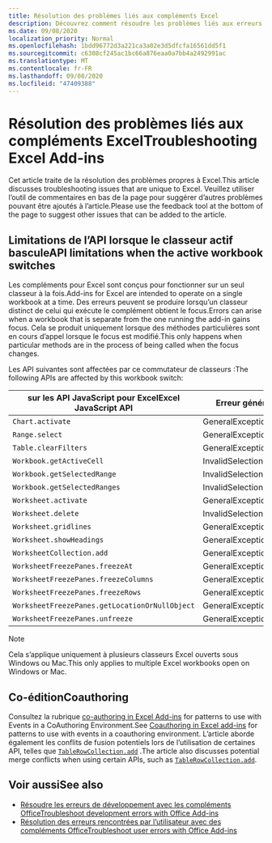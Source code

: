 ```yaml
---
title: Résolution des problèmes liés aux compléments Excel
description: Découvrez comment résoudre les problèmes liés aux erreurs de développement dans les compléments Excel.
ms.date: 09/08/2020
localization_priority: Normal
ms.openlocfilehash: 1bdd96772d3a221ca3a02e3d5dfcfa16561dd5f1
ms.sourcegitcommit: c6308cf245ac1bc66a876eaa0a7bb4a2492991ac
ms.translationtype: MT
ms.contentlocale: fr-FR
ms.lasthandoff: 09/08/2020
ms.locfileid: "47409388"
---
```

# <a name="troubleshooting-excel-add-ins"></a><span data-ttu-id="c4a8f-103">Résolution des problèmes liés aux compléments Excel</span><span class="sxs-lookup"><span data-stu-id="c4a8f-103">Troubleshooting Excel Add-ins</span></span>

<span data-ttu-id="c4a8f-104">Cet article traite de la résolution des problèmes propres à Excel.</span><span class="sxs-lookup"><span data-stu-id="c4a8f-104">This article discusses troubleshooting issues that are unique to Excel.</span></span> <span data-ttu-id="c4a8f-105">Veuillez utiliser l’outil de commentaires en bas de la page pour suggérer d’autres problèmes pouvant être ajoutés à l’article.</span><span class="sxs-lookup"><span data-stu-id="c4a8f-105">Please use the feedback tool at the bottom of the page to suggest other issues that can be added to the article.</span></span>

## <a name="api-limitations-when-the-active-workbook-switches"></a><span data-ttu-id="c4a8f-106">Limitations de l’API lorsque le classeur actif bascule</span><span class="sxs-lookup"><span data-stu-id="c4a8f-106">API limitations when the active workbook switches</span></span>

<span data-ttu-id="c4a8f-107">Les compléments pour Excel sont conçus pour fonctionner sur un seul classeur à la fois.</span><span class="sxs-lookup"><span data-stu-id="c4a8f-107">Add-ins for Excel are intended to operate on a single workbook at a time.</span></span> <span data-ttu-id="c4a8f-108">Des erreurs peuvent se produire lorsqu’un classeur distinct de celui qui exécute le complément obtient le focus.</span><span class="sxs-lookup"><span data-stu-id="c4a8f-108">Errors can arise when a workbook that is separate from the one running the add-in gains focus.</span></span> <span data-ttu-id="c4a8f-109">Cela se produit uniquement lorsque des méthodes particulières sont en cours d’appel lorsque le focus est modifié.</span><span class="sxs-lookup"><span data-stu-id="c4a8f-109">This only happens when particular methods are in the process of being called when the focus changes.</span></span>

<span data-ttu-id="c4a8f-110">Les API suivantes sont affectées par ce commutateur de classeurs :</span><span class="sxs-lookup"><span data-stu-id="c4a8f-110">The following APIs are affected by this workbook switch:</span></span>

|<span data-ttu-id="c4a8f-111">sur les API JavaScript pour Excel</span><span class="sxs-lookup"><span data-stu-id="c4a8f-111">Excel JavaScript API</span></span> | <span data-ttu-id="c4a8f-112">Erreur générée</span><span class="sxs-lookup"><span data-stu-id="c4a8f-112">Error thrown</span></span> |
|--|--|
| `Chart.activate` | <span data-ttu-id="c4a8f-113">GeneralException</span><span class="sxs-lookup"><span data-stu-id="c4a8f-113">GeneralException</span></span> |
| `Range.select` | <span data-ttu-id="c4a8f-114">GeneralException</span><span class="sxs-lookup"><span data-stu-id="c4a8f-114">GeneralException</span></span> |
| `Table.clearFilters` | <span data-ttu-id="c4a8f-115">GeneralException</span><span class="sxs-lookup"><span data-stu-id="c4a8f-115">GeneralException</span></span> |
| `Workbook.getActiveCell`  | <span data-ttu-id="c4a8f-116">InvalidSelection</span><span class="sxs-lookup"><span data-stu-id="c4a8f-116">InvalidSelection</span></span>|
| `Workbook.getSelectedRange` | <span data-ttu-id="c4a8f-117">InvalidSelection</span><span class="sxs-lookup"><span data-stu-id="c4a8f-117">InvalidSelection</span></span>|
| `Workbook.getSelectedRanges`  | <span data-ttu-id="c4a8f-118">InvalidSelection</span><span class="sxs-lookup"><span data-stu-id="c4a8f-118">InvalidSelection</span></span>|
| `Worksheet.activate` | <span data-ttu-id="c4a8f-119">GeneralException</span><span class="sxs-lookup"><span data-stu-id="c4a8f-119">GeneralException</span></span> |
| `Worksheet.delete`  | <span data-ttu-id="c4a8f-120">InvalidSelection</span><span class="sxs-lookup"><span data-stu-id="c4a8f-120">InvalidSelection</span></span>|
| `Worksheet.gridlines` | <span data-ttu-id="c4a8f-121">GeneralException</span><span class="sxs-lookup"><span data-stu-id="c4a8f-121">GeneralException</span></span> |
| `Worksheet.showHeadings` | <span data-ttu-id="c4a8f-122">GeneralException</span><span class="sxs-lookup"><span data-stu-id="c4a8f-122">GeneralException</span></span> |
| `WorksheetCollection.add` | <span data-ttu-id="c4a8f-123">GeneralException</span><span class="sxs-lookup"><span data-stu-id="c4a8f-123">GeneralException</span></span> |
| `WorksheetFreezePanes.freezeAt` | <span data-ttu-id="c4a8f-124">GeneralException</span><span class="sxs-lookup"><span data-stu-id="c4a8f-124">GeneralException</span></span> |
| `WorksheetFreezePanes.freezeColumns` | <span data-ttu-id="c4a8f-125">GeneralException</span><span class="sxs-lookup"><span data-stu-id="c4a8f-125">GeneralException</span></span> |
| `WorksheetFreezePanes.freezeRows` | <span data-ttu-id="c4a8f-126">GeneralException</span><span class="sxs-lookup"><span data-stu-id="c4a8f-126">GeneralException</span></span> |
| `WorksheetFreezePanes.getLocationOrNullObject`| <span data-ttu-id="c4a8f-127">GeneralException</span><span class="sxs-lookup"><span data-stu-id="c4a8f-127">GeneralException</span></span> |
| `WorksheetFreezePanes.unfreeze` | <span data-ttu-id="c4a8f-128">GeneralException</span><span class="sxs-lookup"><span data-stu-id="c4a8f-128">GeneralException</span></span> |

> [!NOTE]
> <span data-ttu-id="c4a8f-129">Cela s’applique uniquement à plusieurs classeurs Excel ouverts sous Windows ou Mac.</span><span class="sxs-lookup"><span data-stu-id="c4a8f-129">This only applies to multiple Excel workbooks open on Windows or Mac.</span></span>

## <a name="coauthoring"></a><span data-ttu-id="c4a8f-130">Co-édition</span><span class="sxs-lookup"><span data-stu-id="c4a8f-130">Coauthoring</span></span>

<span data-ttu-id="c4a8f-131">Consultez la rubrique [co-authoring in Excel Add-ins](co-authoring-in-excel-add-ins.md) for patterns to use with Events in a CoAuthoring Environment.</span><span class="sxs-lookup"><span data-stu-id="c4a8f-131">See [Coauthoring in Excel add-ins](co-authoring-in-excel-add-ins.md) for patterns to use with events in a coauthoring environment.</span></span> <span data-ttu-id="c4a8f-132">L’article aborde également les conflits de fusion potentiels lors de l’utilisation de certaines API, telles que [`TableRowCollection.add`](/javascript/api/excel/excel.tablerowcollection#add-index--values-) .</span><span class="sxs-lookup"><span data-stu-id="c4a8f-132">The article also discusses potential merge conflicts when using certain APIs, such as [`TableRowCollection.add`](/javascript/api/excel/excel.tablerowcollection#add-index--values-).</span></span>

## <a name="see-also"></a><span data-ttu-id="c4a8f-133">Voir aussi</span><span class="sxs-lookup"><span data-stu-id="c4a8f-133">See also</span></span>

- [<span data-ttu-id="c4a8f-134">Résoudre les erreurs de développement avec les compléments Office</span><span class="sxs-lookup"><span data-stu-id="c4a8f-134">Troubleshoot development errors with Office Add-ins</span></span>](../testing/troubleshoot-development-errors.md)
- [<span data-ttu-id="c4a8f-135">Résolution des erreurs rencontrées par l’utilisateur avec des compléments Office</span><span class="sxs-lookup"><span data-stu-id="c4a8f-135">Troubleshoot user errors with Office Add-ins</span></span>](../testing/testing-and-troubleshooting.md)
